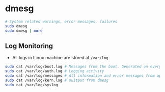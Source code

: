 # dmesg

```bash
# System related warnings, error messages, failures
sudo dmesg
sudo dmesg | more
```

## Log Monitoring

- All logs in Linux machine are stored at `/var/log`

```bash
sudo cat /var/log/boot.log # Messages from the boot. Generated on every startup
sudo cat /var/log/auth.log # Logging activity
sudo cat /var/log/messages # All information and error messages from applications, processes and hardware. The most important log!
sudo cat /var/log/kern.log # ouitput from dmesg
sudo cat /var/log/syslog
```
